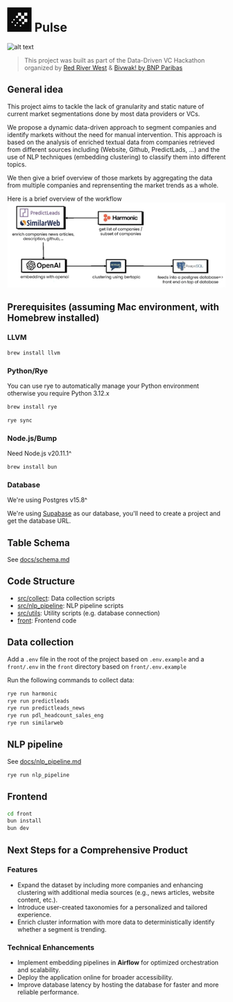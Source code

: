 # ![](./icon.png) Pulse

![alt text](https://i.imgur.com/O8vZHPM.png)

> This project was built as part of the Data-Driven VC Hackathon organized by [Red River West](https://redriverwest.com) & [Bivwak! by BNP Paribas](https://bivwak.bnpparibas/)

## General idea

This project aims to tackle the lack of granularity and static nature of current market segmentations done by most data providers or VCs.

We propose a dynamic data-driven approach to segment companies and identify markets without the need for manual intervention. This approach is based on the analysis of enriched textual data from companies retrieved from different sources including (Website, Github, PredictLads, ...) and the use of NLP techniques (embedding clustering) to classify them into different topics.

We then give a brief overview of those markets by aggregating the data from multiple companies and reprensenting the market trends as a whole.

Here is a brief overview of the workflow
![](./workflow.png)

## Prerequisites (assuming Mac environment, with Homebrew installed)

### LLVM

```bash
brew install llvm
```

### Python/Rye

You can use rye to automatically manage your Python environment otherwise you require Python 3.12.x

```bash
brew install rye
```

```bash
rye sync
```

### Node.js/Bump

Need Node.js v20.11.1^

```bash
brew install bun
```

### Database

We're using Postgres v15.8^

We're using [Supabase](https://supabase.com) as our database, you'll need to create a project and get the database URL.

## Table Schema

See [docs/schema.md](docs/schema.md)

## Code Structure

- [src/collect](src/collect): Data collection scripts
- [src/nlp_pipeline](src/nlp_pipeline): NLP pipeline scripts
- [src/utils](src/utils): Utility scripts (e.g. database connection)
- [front](front): Frontend code

## Data collection

Add a `.env` file in the root of the project based on `.env.example`
and a `front/.env` in the `front` directory based on `front/.env.example`

Run the following commands to collect data:

```bash
rye run harmonic
rye run predictleads
rye run predictleads_news
rye run pdl_headcount_sales_eng
rye run similarweb
```

## NLP pipeline

See [docs/nlp_pipeline.md](docs/nlp_pipeline.md)

```bash
rye run nlp_pipeline
```

## Frontend

```bash
cd front
bun install
bun dev
```

## Next Steps for a Comprehensive Product

### Features

- Expand the dataset by including more companies and enhancing clustering with additional media sources (e.g., news articles, website content, etc.).
- Introduce user-created taxonomies for a personalized and tailored experience.
- Enrich cluster information with more data to deterministically identify whether a segment is trending.

### Technical Enhancements

- Implement embedding pipelines in **Airflow** for optimized orchestration and scalability.
- Deploy the application online for broader accessibility.
- Improve database latency by hosting the database for faster and more reliable performance.
